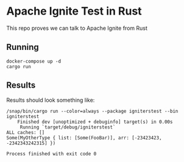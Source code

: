 # Apache Ignite Test in Rust

This repo proves we can talk to Apache Ignite from Rust

## Running

```shell
docker-compose up -d
cargo run
```

## Results

Results should look something like:

```shell
/snap/bin/cargo run --color=always --package igniterstest --bin igniterstest
    Finished dev [unoptimized + debuginfo] target(s) in 0.00s
     Running `target/debug/igniterstest`
ALL caches: []
Some(MyOtherType { list: [Some(FooBar)], arr: [-23423423, -2342343242315] })

Process finished with exit code 0
```